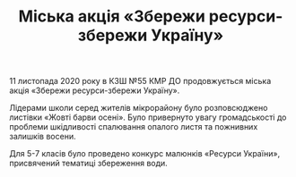 ﻿---
title: Міська акція «Збережи ресурси-збережи Україну»
---

11 листопада 2020 року в КЗШ №55 КМР ДО продовжується міська акція «Збережи ресурси-збережи Україну».

Лідерами школи серед жителів мікрорайону було розповсюджено листівки «Жовті барви осені». Було привернуто увагу громадськості до проблеми шкідливості спалювання опалого листя та пожнивних залишків восени.

Для 5-7 класів було проведено конкурс малюнків «Ресурси України», присвячений тематиці збереження води.

<slideshow />
